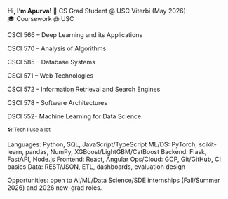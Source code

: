 <B>Hi, I’m Apurva! 👋</B>
CS Grad Student @ USC Viterbi (May 2026)
<br>
🎓 Coursework @ USC 

CSCI 566 – Deep Learning and its Applications

CSCI 570 – Analysis of Algorithms

CSCI 585 – Database Systems

CSCI 571 – Web Technologies

CSCI 572 - Information Retrieval and Search Engines

CSCI 578 - Software Architectures

DSCI 552- Machine Learning for Data Science

<sub>
🛠️ Tech I use a lot</sub>

Languages: Python, SQL, JavaScript/TypeScript
ML/DS: PyTorch, scikit-learn, pandas, NumPy, XGBoost/LightGBM/CatBoost
Backend: Flask, FastAPI, Node.js
Frontend: React, Angular
Ops/Cloud: GCP, Git/GitHub, CI basics
Data: REST/JSON, ETL, dashboards, evaluation design

Opportunities: open to AI/ML/Data Science/SDE internships (Fall/Summer 2026) and 2026 new-grad roles.
